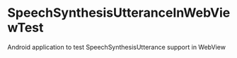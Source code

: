 # SpeechSynthesisUtteranceInWebViewTest
Android  application to test SpeechSynthesisUtterance support in WebView
